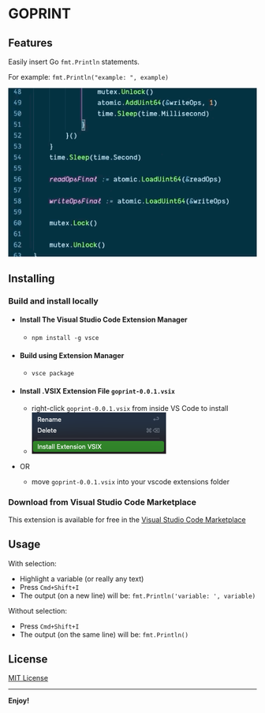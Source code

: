 # GOPRINT

## Features

Easily insert Go `fmt.Println` statements.

For example:
`fmt.Println("example: ", example)`

![goprint](images/goprint.gif)
<!-- ![goprint](https://github.com/kflan-io/goprint/images/goprint.gif) -->

## Installing

### Build and install locally

- #### Install The Visual Studio Code Extension Manager

  - `npm install -g vsce`

- #### Build using Extension Manager

  - `vsce package`

- #### Install .VSIX Extension File `goprint-0.0.1.vsix`

  - right-click `goprint-0.0.1.vsix` from inside VS Code to install
  - ![install](images/install.png)
- OR
  - move `goprint-0.0.1.vsix` into your vscode extensions folder

### Download from Visual Studio Code Marketplace

This extension is available for free in the [Visual Studio Code Marketplace](https://marketplace.visualstudio.com/items?itemName=kflan-io.goprint)

## Usage

With selection:

* Highlight a variable (or really any text)
* Press `Cmd+Shift+I`
* The output (on a new line) will be: `fmt.Println('variable: ', variable)`

Without selection:

* Press `Cmd+Shift+I`
* The output (on the same line) will be: `fmt.Println()`

## License

[MIT License](LICENSE)

-----------------------------------------------------------------------------------------------------------

**Enjoy!**
